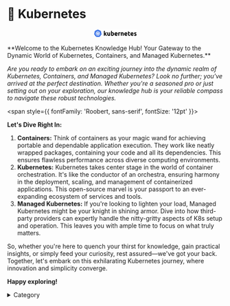 

# 🐋 Kubernetes
<p align="center">
  <img src="/img/ffwc.jpg" alt="Alt Text" width="100"/>
</p>
<span style={{ fontFamily: 'Roobert, sans-serif', fontSize: '12pt' }}>
**Welcome to the Kubernetes Knowledge Hub! Your Gateway to the Dynamic World of Kubernetes, Containers, and Managed Kubernetes.**

_Are you ready to embark on an exciting journey into the dynamic realm of Kubernetes, Containers, and Managed Kubernetes? Look no further; you've arrived at the perfect destination. Whether you're a seasoned pro or just setting out on your exploration, our knowledge hub is your reliable compass to navigate these robust technologies._

</span>


<span style={{ fontFamily: 'Roobert, sans-serif', fontSize: '12pt' }}>

**Let's Dive Right In:**

1. **Containers:** Think of containers as your magic wand for achieving portable and dependable application execution. They work like neatly wrapped packages, containing your code and all its dependencies. This ensures flawless performance across diverse computing environments.
2. **Kubernetes:** Kubernetes takes center stage in the world of container orchestration. It's like the conductor of an orchestra, ensuring harmony in the deployment, scaling, and management of containerized applications. This open-source marvel is your passport to an ever-expanding ecosystem of services and tools.
3. **Managed Kubernetes:** If you're looking to lighten your load, Managed Kubernetes might be your knight in shining armor. Dive into how third-party providers can expertly handle the nitty-gritty aspects of K8s setup and operation. This leaves you with ample time to focus on what truly matters.

So, whether you're here to quench your thirst for knowledge, gain practical insights, or simply feed your curiosity, rest assured—we've got your back. Together, let's embark on this exhilarating Kubernetes journey, where innovation and simplicity converge.

**Happy exploring!**

<details>

<summary>Category</summary>

Kubernetes, cloud computing, DevOps, cloud services, hosting platform, container orchestration, cloud infrastructure, cloud deployment, cloud management, cloud technology, cloud solutions&#x20;

</details>

</span>